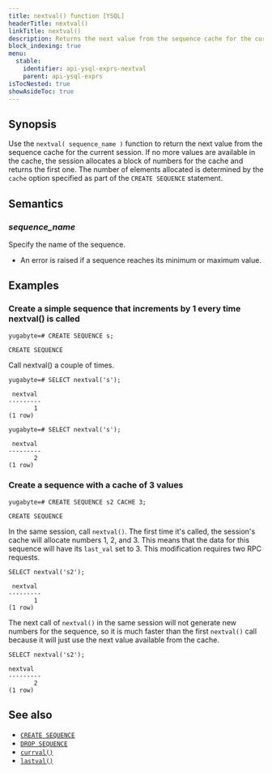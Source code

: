 ```yaml
---
title: nextval() function [YSQL]
headerTitle: nextval()
linkTitle: nextval()
description: Returns the next value from the sequence cache for the current session. 
block_indexing: true
menu:
  stable:
    identifier: api-ysql-exprs-nextval
    parent: api-ysql-exprs
isTocNested: true
showAsideToc: true
---
```


## Synopsis

Use the `nextval( sequence_name )` function to return the next value from the sequence cache for the current session. If no more values are available in the cache, the session allocates a block of numbers for the cache and returns the first one. The number of elements allocated is determined by the `cache` option specified as part of the `CREATE SEQUENCE` statement.

## Semantics

### _sequence_name_

Specify the name of the sequence.

- An error is raised if a sequence reaches its minimum or maximum value.

## Examples

### Create a simple sequence that increments by 1 every time nextval() is called

```postgresql
yugabyte=# CREATE SEQUENCE s;
```

```
CREATE SEQUENCE
```

Call nextval() a couple of times.

```postgresql
yugabyte=# SELECT nextval('s');
```

```
 nextval
---------
       1
(1 row)
```

```postgresql
yugabyte=# SELECT nextval('s');
```

```
 nextval
---------
       2
(1 row)
```

### Create a sequence with a cache of 3 values

```postgresql
yugabyte=# CREATE SEQUENCE s2 CACHE 3;
```

```
CREATE SEQUENCE
```

In the same session, call `nextval()`. The first time it's called, the session's cache will allocate numbers 1, 2, and 3. This means that the data for this sequence will have its `last_val` set to 3. This modification requires two RPC requests.

```postgresql
SELECT nextval('s2');
```

```
 nextval
---------
       1
(1 row)
```

The next call of `nextval()` in the same session will not generate new numbers for the sequence, so it is much faster than the first `nextval()` call because it will just use the next value available from the cache.

```postgresql
SELECT nextval('s2');
```

```
nextval
---------
       2
(1 row)
```

## See also

- [`CREATE SEQUENCE`](../../commands/ddl_create_sequence)
- [`DROP SEQUENCE`](../../commands/ddl_drop_sequence)
- [`currval()`](../func_currval)
- [`lastval()`](../func_lastval)
